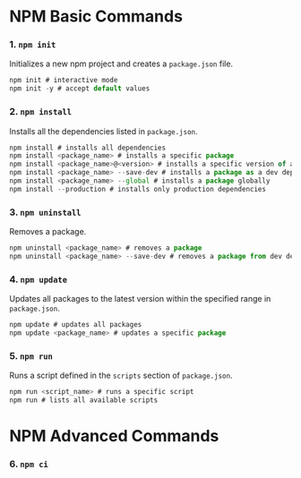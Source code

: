 # NPM Basic Commands

### 1. `npm init`

Initializes a new npm project and creates a `package.json` file.

```javascript
npm init # interactive mode
npm init -y # accept default values
```

### 2. `npm install`

Installs all the dependencies listed in `package.json`.

```javascript
npm install # installs all dependencies
npm install <package_name> # installs a specific package
npm install <package_name>@<version> # installs a specific version of a package
npm install <package_name> --save-dev # installs a package as a dev dependency
npm install <package_name> --global # installs a package globally
npm install --production # installs only production dependencies
```

### 3. `npm uninstall`

Removes a package.

```javascript
npm uninstall <package_name> # removes a package
npm uninstall <package_name> --save-dev # removes a package from dev dependencies
```

### 4. `npm update`

Updates all packages to the latest version within the specified range in `package.json`.

```javascript
npm update # updates all packages
npm update <package_name> # updates a specific package
```

### 5. `npm run`

Runs a script defined in the `scripts` section of `package.json`.

```javascript
npm run <script_name> # runs a specific script
npm run # lists all available scripts
```

# NPM Advanced Commands

### 6. `npm ci`
